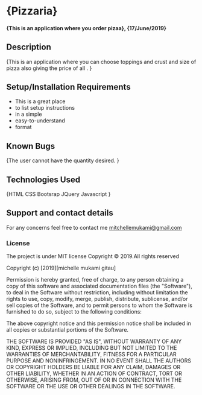 # {Pizzaria}
#### {This is an application where you order pizaa}, {17/June/2019}
## Description
{This is an application where you can choose toppings and crust and size of pizza also giving the price of all . }
## Setup/Installation Requirements
* This is a great place
* to list setup instructions
* in a simple
* easy-to-understand
* format
## Known Bugs
{The user cannot have the quantity desired. }
## Technologies Used
{HTML
CSS
Bootsrap
JQuery
Javascript
}
## Support and contact details
For any concerns feel free to contact me
mitchellemukami@gmail.com
### License
The project is under MIT license Copyright © 2019.All rights reserved


Copyright (c) [2019][michelle mukami gitau]

Permission is hereby granted, free of charge, to any person obtaining a copy of this software and associated documentation files (the "Software"), to deal in the Software without restriction, including without limitation the rights to use, copy, modify, merge, publish, distribute, sublicense, and/or sell copies of the Software, and to permit persons to whom the Software is furnished to do so, subject to the following conditions:

The above copyright notice and this permission notice shall be included in all copies or substantial portions of the Software.

THE SOFTWARE IS PROVIDED "AS IS", WITHOUT WARRANTY OF ANY KIND, EXPRESS OR IMPLIED, INCLUDING BUT NOT LIMITED TO THE WARRANTIES OF MERCHANTABILITY, FITNESS FOR A PARTICULAR PURPOSE AND NONINFRINGEMENT. IN NO EVENT SHALL THE AUTHORS OR COPYRIGHT HOLDERS BE LIABLE FOR ANY CLAIM, DAMAGES OR OTHER LIABILITY, WHETHER IN AN ACTION OF CONTRACT, TORT OR OTHERWISE, ARISING FROM, OUT OF OR IN CONNECTION WITH THE SOFTWARE OR THE USE OR OTHER DEALINGS IN THE SOFTWARE.
